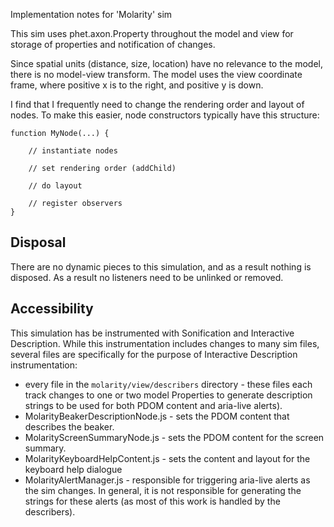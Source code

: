 Implementation notes for 'Molarity' sim

This sim uses phet.axon.Property throughout the model and view for storage of properties and notification of changes.

Since spatial units (distance, size, location) have no relevance to the model, there is no model-view transform.
The model uses the view coordinate frame, where positive x is to the right, and positive y is down.

I find that I frequently need to change the rendering order and layout of nodes.
To make this easier, node constructors typically have this structure:

    function MyNode(...) {

        // instantiate nodes

        // set rendering order (addChild)

        // do layout

        // register observers
    }

## Disposal

There are no dynamic pieces to this simulation, and as a result nothing is disposed.
As a result no listeners need to be unlinked or removed.

## Accessibility

This simulation has be instrumented with Sonification and Interactive Description. While this instrumentation includes
changes to many sim files, several files are specifically for the purpose of Interactive Description instrumentation:

* every file in the `molarity/view/describers` directory - these files each track changes to one or two model Properties
  to generate description strings to be used for both PDOM content and aria-live alerts).
* MolarityBeakerDescriptionNode.js - sets the PDOM content that describes the beaker.
* MolarityScreenSummaryNode.js - sets the PDOM content for the screen summary.
* MolarityKeyboardHelpContent.js - sets the content and layout for the keyboard help dialogue
* MolarityAlertManager.js - responsible for triggering aria-live alerts as the sim changes. In general, it is not
  responsible for generating the strings for these alerts (as most of this work is handled by the describers).